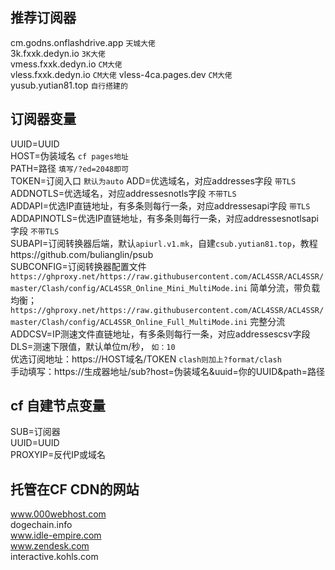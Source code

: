 ## 推荐订阅器  
cm.godns.onflashdrive.app `天城大佬`  
3k.fxxk.dedyn.io `3K大佬`  
vmess.fxxk.dedyn.io `CM大佬`  
vless.fxxk.dedyn.io `CM大佬` 
vless-4ca.pages.dev `CM大佬`  
yusub.yutian81.top  `自行搭建的`  
## 订阅器变量
UUID=UUID  
HOST=伪装域名  `cf pages地址`  
PATH=路径  `填写/?ed=2048即可`  
TOKEN=订阅入口  `默认为auto`
ADD=优选域名，对应addresses字段  `带TLS`  
ADDNOTLS=优选域名，对应addressesnotls字段  `不带TLS`  
ADDAPI=优选IP直链地址，有多条则每行一条，对应addressesapi字段  `带TLS`
ADDAPINOTLS=优选IP直链地址，有多条则每行一条，对应addressesnotlsapi字段  `不带TLS`  
SUBAPI=订阅转换器后端，默认`apiurl.v1.mk`，自建`csub.yutian81.top`，教程https://github.com/bulianglin/psub   
SUBCONFIG=订阅转换器配置文件  `https://ghproxy.net/https://raw.githubusercontent.com/ACL4SSR/ACL4SSR/master/Clash/config/ACL4SSR_Online_Mini_MultiMode.ini`  简单分流，带负载均衡；  
`https://ghproxy.net/https://raw.githubusercontent.com/ACL4SSR/ACL4SSR/master/Clash/config/ACL4SSR_Online_Full_MultiMode.ini`  完整分流  
ADDCSV=IP测速文件直链地址，有多条则每行一条，对应addressescsv字段  
DLS=测速下限值，默认单位m/秒， `如：10`  
优选订阅地址：https://HOST域名/TOKEN `clash则加上?format/clash`  
手动填写：https://生成器地址/sub?host=伪装域名&uuid=你的UUID&path=路径  
## cf 自建节点变量
SUB=订阅器  
UUID=UUID  
PROXYIP=反代IP或域名  
## 托管在CF CDN的网站
www.000webhost.com  
dogechain.info  
www.idle-empire.com  
www.zendesk.com  
interactive.kohls.com  
